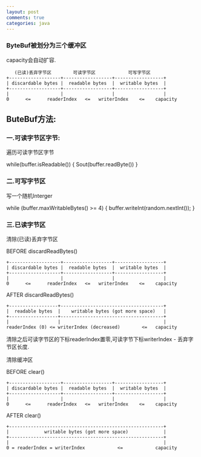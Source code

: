 ```yaml
---
layout: post
comments: true
categories: java
---
```



### ByteBuf被划分为三个缓冲区
capacity会自动扩容.



       (已读)丢弃字节区        可读字节区            可写字节区
    +-------------------+------------------+------------------+
    | discardable bytes |  readable bytes  |  writable bytes  |
    +-------------------+------------------+------------------+
    |                   |                  |                  |
    0      <=      readerIndex   <=   writerIndex    <=    capacity



## ButeBuf方法:

### 一.可读字节区字节:

遍历可读字节区字节

while(buffer.isReadable()) {
	Sout(buffer.readByte())
}

### 二.可写字节区

写一个随机Interger

while (buffer.maxWritableBytes() >= 4) {
     buffer.writeInt(random.nextInt());
}

### 三.已读字节区

清除(已读)丢弃字节区

BEFORE discardReadBytes()


    +-------------------+------------------+------------------+
    | discardable bytes |  readable bytes  |  writable bytes  |
    +-------------------+------------------+------------------+
    |                   |                  |                  |
    0      <=      readerIndex   <=   writerIndex    <=    capacity


AFTER discardReadBytes()
 
    +------------------+--------------------------------------+
    |  readable bytes  |    writable bytes (got more space)   |
    +------------------+--------------------------------------+
    |                  |                                      |
    readerIndex (0) <= writerIndex (decreased)        <=   capacity

清除之后可读字节区的下标readerIndex置零,可读字节下标writerIndex - 丢弃字节区长度.



清除缓冲区

 BEFORE clear()
 
    +-------------------+------------------+------------------+
    | discardable bytes |  readable bytes  |  writable bytes  |
    +-------------------+------------------+------------------+
    |                   |                  |                  |
    0      <=      readerIndex   <=   writerIndex    <=    capacity
 
 
   AFTER clear()
 
    +---------------------------------------------------------+
    |             writable bytes (got more space)             |
    +---------------------------------------------------------+
    |                                                         |
    0 = readerIndex = writerIndex            <=            capacity


